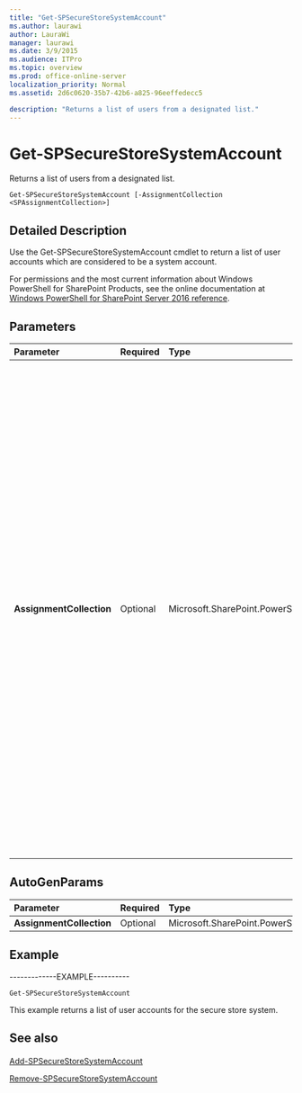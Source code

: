 ```yaml
---
title: "Get-SPSecureStoreSystemAccount"
ms.author: laurawi
author: LauraWi
manager: laurawi
ms.date: 3/9/2015
ms.audience: ITPro
ms.topic: overview
ms.prod: office-online-server
localization_priority: Normal
ms.assetid: 2d6c0620-35b7-42b6-a825-96eeffedecc5

description: "Returns a list of users from a designated list."
---
```


# Get-SPSecureStoreSystemAccount

Returns a list of users from a designated list.
  
```
Get-SPSecureStoreSystemAccount [-AssignmentCollection <SPAssignmentCollection>]
```

## Detailed Description

Use the Get-SPSecureStoreSystemAccount cmdlet to return a list of user accounts which are considered to be a system account.
  
For permissions and the most current information about Windows PowerShell for SharePoint Products, see the online documentation at [Windows PowerShell for SharePoint Server 2016 reference](https://go.microsoft.com/fwlink/p/?LinkId=671715).
  
## Parameters

|**Parameter**|**Required**|**Type**|**Description**|
|:-----|:-----|:-----|:-----|
|**AssignmentCollection** <br/> |Optional  <br/> |Microsoft.SharePoint.PowerShell.SPAssignmentCollection  <br/> |Manages objects for the purpose of proper disposal. Use of objects, such as **SPWeb** or **SPSite**, can use large amounts of memory and use of these objects in Windows PowerShell scripts requires proper memory management. Using the **SPAssignment** object, you can assign objects to a variable and dispose of the objects after they are needed to free up memory. When **SPWeb**, **SPSite**, or **SPSiteAdministration** objects are used, the objects are automatically disposed of if an assignment collection or the **Global** parameter is not used.  <br/> > [!NOTE]> When the **Global** parameter is used, all objects are contained in the global store. If objects are not immediately used, or disposed of by using the **Stop-SPAssignment** command, an out-of-memory scenario can occur.           |
   
## AutoGenParams

|**Parameter**|**Required**|**Type**|**Description**|
|:-----|:-----|:-----|:-----|
|**AssignmentCollection** <br/> |Optional  <br/> |Microsoft.SharePoint.PowerShell.SPAssignmentCollection  <br/> ||
   
## Example

-------------EXAMPLE---------- 
  
```
Get-SPSecureStoreSystemAccount
```

This example returns a list of user accounts for the secure store system.
  
## See also

#### 

[Add-SPSecureStoreSystemAccount](add-spsecurestoresystemaccount.md)
  
[Remove-SPSecureStoreSystemAccount](remove-spsecurestoresystemaccount.md)

